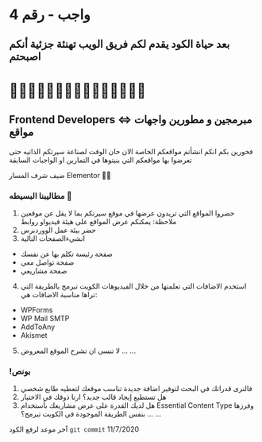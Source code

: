 # 4 واجب - رقم

## بعد حياة الكود يقدم لكم فريق الويب تهنئة جزئية أنكم اصبحتم

# 🥁🥁🥁🥁🥁🥁🥁🥁🥁🥁🥁🥁🥁🥁🥁

## Frontend Developers <=> مبرمجين و مطورين واجهات مواقع

فخورين بكم انكم انشأتم مواقعكم الخاصة
الان حان الوقت لصناعة سيرتكم الذاتيه حتى تعرضوا بها مواقعكم التي بنيتوها في التمارين او الواجبات السابقة

ضيف شرف المسار Elementor 🤴🏻

### مطاليبنا البسيطه 🤭

1.  حضروا المواقع التي تريدون عرضها في موقع سيرتكم بما لا يقل عن موقعين
    ملاحظة:
    يمكنكم عرض المواقع على هيئة فيديواو روابط
2.  حضر بيئة عمل الووردبرس
3.  انشيءالصفحات التالية

- صفحة رئيسة تكلم بها عن نفسك
- صفحة تواصل معي
- صفحة مشاريعي

4. استخدم الاضافات التي تعلمتها من خلال الفيديوهات الكويت تبرمج بالطريقة التي تراها مناسبة
   الاضافات هي:

- WPForms
- WP Mail SMTP
- AddToAny
- Akismet

5. لا تنسى ان تشرح الموقع المعروض
   ...
   ...

### !بونص

1. فالنرى قدراتك في البحث لتوفير اضافة جديدة تناسب موقعك لتعطيه طابع شخصي
2. هل تستطيع إيجاد قالب جديد؟ ارنا ذوقك في الاختيار
3. هل لديك القدرة على عرض مشاريعك بأستخدام Essential Content Type وفرزها بنفس الطريقة الموجودة في الكويت تبرمج؟
   ...
   ...

آخر موعد لرفع الكود `git commit`
11/7/2020
